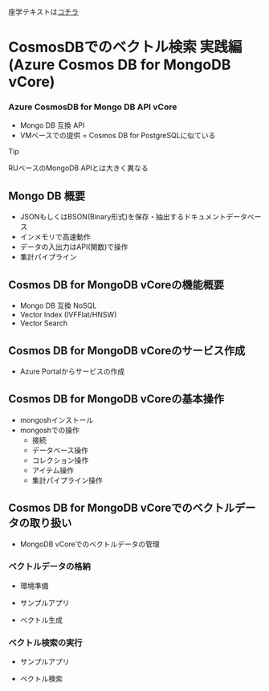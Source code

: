 座学テキストは[コチラ](./xxx.pdf)

# CosmosDBでのベクトル検索 実践編 (Azure Cosmos DB for MongoDB vCore)

### Azure CosmosDB for Mongo DB API vCore
- Mongo DB 互換 API
- VMベースでの提供 = Cosmos DB for PostgreSQLに似ている
> [!TIP]
> RUベースのMongoDB APIとは大きく異なる

## Mongo DB 概要

- JSONもしくはBSON(Binary形式)を保存・抽出するドキュメントデータベース
- インメモリで高速動作
- データの入出力はAPI(関数)で操作
- 集計パイプライン

## Cosmos DB for MongoDB vCoreの機能概要

- Mongo DB 互換 NoSQL
- Vector Index (IVFFlat/HNSW)
- Vector Search 

## Cosmos DB for MongoDB vCoreのサービス作成

- Azure Portalからサービスの作成

## Cosmos DB for MongoDB vCoreの基本操作

- mongoshインストール
- mongoshでの操作
  - 接続
  - データベース操作
  - コレクション操作
  - アイテム操作
  - 集計パイプライン操作

## Cosmos DB for MongoDB vCoreでのベクトルデータの取り扱い

- MongoDB vCoreでのベクトルデータの管理
  
### ベクトルデータの格納

- 環境準備

- サンプルアプリ

- ベクトル生成

### ベクトル検索の実行

- サンプルアプリ

- ベクトル検索
